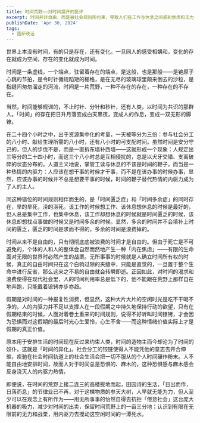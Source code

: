 ```yaml
---
title: 时间荒野——对时间展开的批评
excerpt: 时间并非自由，而是被社会规则所约束，导致人们在工作与休息之间感到焦虑和无力。真正的自由时间在于无所事事的瞬间，但现代生活使得人们对时间的利用率低下，假期成为对时间的报复性消费，反映出时间的异化与人类的奴役。
publishDate: 'Apr 30, 2024'
tags:
  - 围炉夜话
---
```


世界上本没有时间，有的只是存在，还有变化。一旦同人的感受相媾和，变化的存在就成为空间，存在的变化就成为时间。

时间是一条虚线，一个端点，驻留着存在的端点，是这般，也是那般——是铯原子心跳的节拍，是令时针循规蹈矩的栅格，是在无尽的玻璃球里颠来倒去的沙粒，是指缝间匆匆溜走的河流，时间是一片荒野，一种不存在的存在，一种存在的不存在。

当然，时间能够规训的，不止时针、分针和秒针，还有人类，以时间为共识的那群人。「时间」的存在把日升月落变成白天黑夜，变成人的作息，变成一双无形的脚镣。

在二十四个小时之中，出于资源集中化的考量，一天被等分为三份：参与社会分工的八小时、献给生理所需的八小时，还有八小时的可支配时间。虽然时间是安分守己的，但人的步伐不是，而是一直拆东墙补西墙——这就形成一个现象：人规定出三等分的二十四小时，而这三个八小时总是互相侵扰的，总是以犬牙交错、支离破碎的状态分布的。人道主义地说，掌管工读与休息的不该是时间的鞭子，而当是一种热情的内驱力：人应该在想干事的时候才干事，而不是在该办事的时候办事，显然，应该办事的时候并不总是想要干事的时候，时间的鞭子替代热情的内驱力成为了人的主人。

同这种错位的时间规则相伴而生的，是「时间匮乏症」和「时间多余症」的同时存在，旱的旱死，涝的涝死。该工作的时候想工作、该休息想休息的时候是最好的，但人总是集中工作，也集中休息，该工作却想休息的时候就是时间匮乏的时候，该休息却想找点事做的时候又是时间多余的时候。显然，多余的时间并不会填补上时间的匮乏，匮乏的时间是求而不得的，多余的时间是浪费掉的。

时间从来不是自由的，只有彻彻底底被浪费的时间才是自由的。但由于死亡是不可避免的，个体的人和人的整体会自然而然地产生一种「内在焦虑」——有限的生命面对无限的世界时必然产生的战栗。无所事事的时候就是人确立时间所有权的时候，真正的自由时间只在这个白驹过隙的夹缝中，只能是直觉的，一旦置于整个生命中进行反省，那么这来之不易的自由就会转瞬即逝。正因如此，对时间的渴求和浪费使得在现代社会里，人的时间利用率总是低下的，他不能跟在荒野上那样自在地奔跑，只能戴着镣铐亦步亦趋。

假期是对时间的一种报复性消费，但显然，这种大片大片的空闲时光是吃不干喝不净的，人的内驱力并不足以支撑人在一段假期之中持久地保持行动的欲望，只有在假期结束的时候，人面对着卷土重来的时间规则，说得不好听叫时间镣铐，才会因为恐惧而对这假期的最后时光心生爱怜，心生不舍——而这种情绪价值实际上才是假期的真正价值。

原本用于安排生活的时间现在反过来约束人类，时间的造物主而今却沦为了时间的奴仆，这就是「时间的异化」。社会分工的铰链使得人不能凭他的意志去开合伸缩，疾驰在社会时间轨道上的社会生活会把一切不服从的个人时间碾作粉末。人不能自由地安排时间，故而人对于时间总是恐惧的、麻木的，这种恐惧感与麻木感会反身浇灭人的内驱力热情。

即便说，在时间的荒野上接二连三的高楼拔地而起，田园诗的生活，「日出而作，日落而息」的节律业已不再，对于这棵物质的参天大树，人早就无能为力，但人至少可以在观念上有所作为——用无所事事的怡然自得去抗拒「倦怠社会」这台庞大机器的吸力，减少对时间的出卖，保留时间荒野上的一亩三分地；认识到有限在无限前的无力和战栗，用内驱力去搅动这空闲时间的一潭死水。
